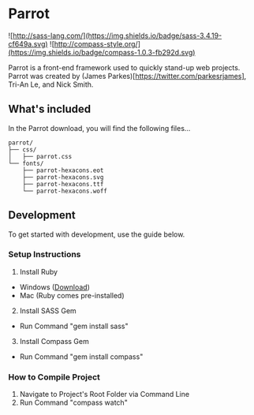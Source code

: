 # Parrot
![http://sass-lang.com/](https://img.shields.io/badge/sass-3.4.19-cf649a.svg) ![http://compass-style.org/](https://img.shields.io/badge/compass-1.0.3-fb292d.svg)

Parrot is a front-end framework used to quickly stand-up web projects. Parrot was created by (James Parkes)[https://twitter.com/parkesrjames], Tri-An Le, and Nick Smith.

## What's included

In the Parrot download, you will find the following files...

```
parrot/
├── css/
│   ├── parrot.css
└── fonts/
    ├── parrot-hexacons.eot
    ├── parrot-hexacons.svg
    ├── parrot-hexacons.ttf
    └── parrot-hexacons.woff
```

## Development

To get started with development, use the guide below.

### Setup Instructions
1. Install Ruby
  * Windows ([Download](http://rubyinstaller.org/))
  * Mac (Ruby comes pre-installed)
2. Install SASS Gem
  * Run Command "gem install sass"
3. Install Compass Gem
  * Run Command "gem install compass"

### How to Compile Project
1. Navigate to Project's Root Folder via Command Line
2. Run Command "compass watch"
